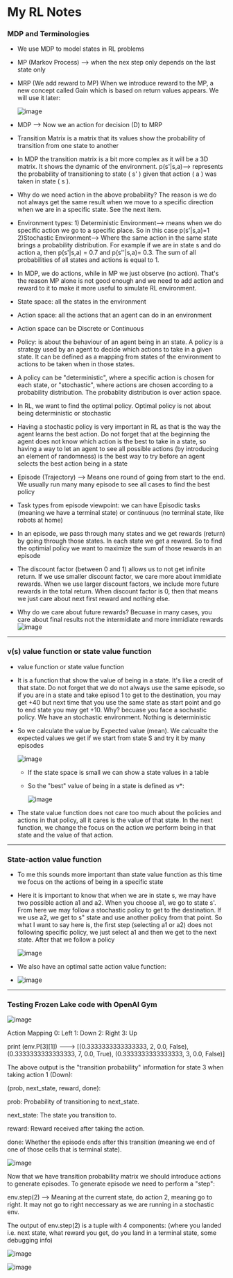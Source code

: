 # My RL Notes

### MDP and Terminologies
- We use MDP to model states in RL problems
- MP (Markov Process) --> when the nex step only depends on the last state only
- MRP (We add reward to MP)
  When we introduce reward to the MP, a new concept called Gain which is based on return values appears. We will use it later:
  
  ![image](https://github.com/user-attachments/assets/021e4ed6-6ef7-4b73-b249-bee310390b71)

- MDP --> Now we an action for decision (D) to MRP
- Transition Matrix is a matrix that its values show the probability of transition from one state to another
- In MDP the transition matrix is a bit more complex as it will be a 3D matrix. It shows the dynamic of the environment.
  p(s'|s,a)--> represents the probability of transitioning to state ( s' ) given that action ( a ) was taken in state ( s ).
- Why do we need action in the above probability? The reason is we do not always get the same result when we move to a specific direction when we are in a specific state. See the next item.
- Environment types: 1) Deterministic Environment--> means when we do specific action we go to a specific place. So in this case p(s'|s,a)=1  2)Stochastic Environment--> Where the same action in the same state brings a probability distribution. For example if we are in state s and do action a, then p(s'|s,a) = 0.7 and p(s''|s,a)= 0.3. The sum of all probabilities of all states and actions is equal to 1.
- In MDP, we do actions, while in MP we just observe (no action). That's the reason MP alone is not good enough and we need to add action and reward to it to make it more useful to simulate RL environment.
- State space: all the states in the environment
- Action space: all the actions that an agent can do in an environment
- Action space can be Discrete or Continuous
- Policy: is about the behaviour of an agent being in an state. A policy is a strategy used by an agent to decide which actions to take in a given state. It can be defined as a mapping from states of the environment to actions to be taken when in those states.
- A policy can be "deterministic", where a specific action is chosen for each state, or "stochastic", where actions are chosen according to a probability distribution. The probablity distribution is over action space.
- In RL, we want to find the optimal policy. Optimal policy is not about being deterministic or stochastic
- Having a stochastic policy is very important in RL as that is the way the agent learns the best action. Do not forget that at the beginning the agent does not know which action is the best to take in a state, so having a way to let an agent to see all possible actions (by introducing an element of randomness) is the best way to try before an agent selects the best action being in a state
- Episode (Trajectory) --> Means one round of going from start to the end. We usually run many many episode to see all cases to find the best policy
- Task types from episode viewpoint: we can have Episodic tasks (meaning we have a terminal state) or continuous (no terminal state, like robots at home)
- In an episode, we pass through many states and we get rewards (return) by going through those states. In each state we get a reward. So to find the optimial policy we want to maximize the sum of those rewards in an episode
- The discount factor (between 0 and 1) allows us to not get infinite return. If we use smaller discount factor, we care more about immidiate rewards. When we use larger discount factors, we include more future rewards in the total return. When discount factor is 0, then that means we just care about next first reward and nothing else.
- Why do we care about future rewards?  Becuase in many cases, you care about final results not the intermidiate and more immidiate rewards
  ![image](https://github.com/user-attachments/assets/4df6b941-2a02-4bae-bc8c-90eb1f7e2fc0)

------------------------------

### v(s)   value function or state value function
- value function or state value function
- It is a function that show the value of being in a state. It's like a credit of that state. Do not forget that we do not always use the same episode, so if you are in a state and take episod 1 to get to the destination, you may get +40 but next time that you use the same state as start point and go to end state you may get +10. Why? becuase you face a sochastic policy. We have an stochastic environment. Nothing is deterministic
- So we calculate the value by Expected value (mean). We calcualte the expected values we get if we start from state S and try it by many episodes 
  
  ![image](https://github.com/user-attachments/assets/08abdf8c-8333-4ab5-93a7-d526f16cef76)

  - If the state space is small we can show a state values in a table
  - So the "best" value of being in a state is defined as v*:

    ![image](https://github.com/user-attachments/assets/0232b0ae-d0ed-4098-bfa6-6cdea2bb77a7)

- The state value function does not care too much about the policies and actions in that policy, all it cares is the value of that state. In the next function, we change the focus on the action we perform being in that state and the value of that action.

- ---------------------------------------------
### State-action value function

- To me this sounds more important than state value function as this time we focus on the actions of being in a specific state
- Here it is important to know that when we are in state s, we may have two possible action a1 and a2. When you choose a1, we go to state s'. From here we may follow a stochastic policy to get to the destination. If we use a2, we get to s" state and use another policy from that point. So what I want to say here is, the first step (selecting a1 or a2) does not following specific policy, we just select a1 and then we get to the next state. After that we follow a policy
  
  ![image](https://github.com/user-attachments/assets/2d058819-9ea7-4ccc-b893-0f0eef24b1a6)
- We also have an optimal satte action value function:

- ![image](https://github.com/user-attachments/assets/7ed36bd5-3937-43ac-9bcc-d4352e917d49)

----------------------------------------------------

### Testing Frozen Lake code with OpenAI Gym

![image](https://github.com/user-attachments/assets/ae2cdfd0-d028-459f-9e22-216dec99184c)

Action Mapping
0: Left
1: Down
2: Right
3: Up


print (env.P[3][1])  ---> [(0.3333333333333333, 2, 0.0, False), (0.3333333333333333, 7, 0.0, True), (0.3333333333333333, 3, 0.0, False)]

The above output is the "transition probability" information for state 3 when taking action 1 (Down):

(prob, next_state, reward, done):

prob: Probability of transitioning to next_state.

next_state: The state you transition to.

reward: Reward received after taking the action.

done: Whether the episode ends after this transition (meaning we end of one of those cells that is terminal state).

![image](https://github.com/user-attachments/assets/6f03d163-afad-47be-923c-11fdced569ba)


Now that we have transition probability matrix we should introduce actions to generate episodes. To generate episode we need to perform a "step":

env.step(2) --> Meaning at the current state, do action 2, meaning go to right. It may not go to right neccessary as we are running in a stochastic env.

The output of env.step(2) is a tuple with 4 components: (where you landed i.e. next state, 
                                                          what reward you get, 
                                                          do you land in a terminal state, 
                                                          some debugging info)


![image](https://github.com/user-attachments/assets/8ea08396-1f77-4d26-b147-fb2d1137315f)

![image](https://github.com/user-attachments/assets/bca585ce-de9a-4b81-b4ce-8747c640791e)








